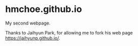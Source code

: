 # hmchoe.github.io
My second webpage.

Thanks to Jaihyun Park, for allowing me to fork his web page https://jaihyunp.github.io/.
